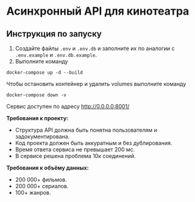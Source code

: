 # Асинхронный API для кинотеатра
## Инструкция по запуску
1. Создайте файлы `.env` и `.env.db` и заполните их по аналогии с `.env.example` и `.env.db.example`.
2. Выполните команду
```
docker-compose up -d --build
```
Чтобы остановить контейнер и удалить volumes выполните команду
```
docker-compose down -v
```
Сервис доступен по адресу http://0.0.0.0:8001/

**Требования к проекту:**

- Структура API должна быть понятна пользователям и задокументирована.
- Код проекта должен быть аккуратным и без дублирования.
- Время ответа сервиса не превышает 200 мс.
- В сервисе решена проблема 10к соединений.

**Требования к объёму данных:**

- 200 000+ фильмов.
- 200 000+ сериалов.
- 100+ жанров.